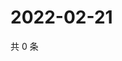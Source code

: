 # 2022-02-21

共 0 条

<!-- BEGIN WEIBO -->
<!-- 最后更新时间 Mon Feb 21 2022 14:18:15 GMT+0800 (China Standard Time) -->

<!-- END WEIBO -->
